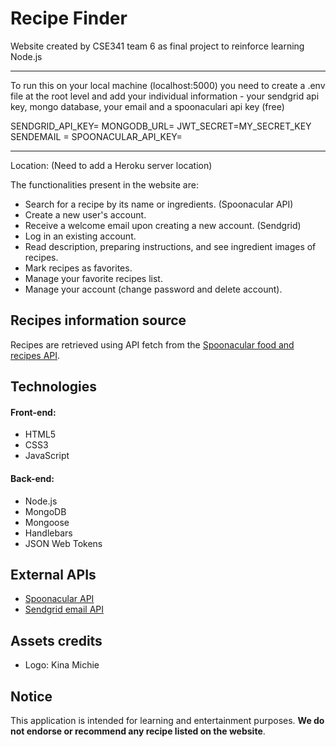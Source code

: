 # Recipe Finder
Website created by CSE341 team 6 as final project to reinforce learning Node.js
_______________________________________________________________________________________________________________
To run this on your local machine (localhost:5000) you need to create a .env file at the root level and add your
individual information - your sendgrid api key, mongo database, your email and a spoonaculari api key (free)

SENDGRID_API_KEY=
MONGODB_URL=
JWT_SECRET=MY_SECRET_KEY
SENDEMAIL = 
SPOONACULAR_API_KEY=
___________________________________________________________________________________________________________

Location: (Need to add a Heroku server location)

The functionalities present in the website are:

- Search for a recipe by its name or ingredients. (Spoonacular API)
- Create a new user's account.
- Receive a welcome email upon creating a new account. (Sendgrid)
- Log in an existing account. 
- Read description, preparing instructions, and see ingredient images of recipes.
- Mark recipes as favorites.
- Manage your favorite recipes list.
- Manage your account (change password and delete account).



## Recipes information source

Recipes are retrieved using API fetch from the [Spoonacular food and recipes API](https://spoonacular.com/food-api).





## Technologies

#### Front-end:

- HTML5
- CSS3
- JavaScript


#### Back-end:

- Node.js
- MongoDB
- Mongoose
- Handlebars
- JSON Web Tokens



## External APIs

- [Spoonacular API](https://spoonacular.com/food-api)
- [Sendgrid email API](https://sendgrid.com/solutions/email-api/)



## Assets credits

- Logo: Kina Michie




## Notice

This application is intended for learning and entertainment purposes. **We do not endorse or recommend any recipe listed on the website**.